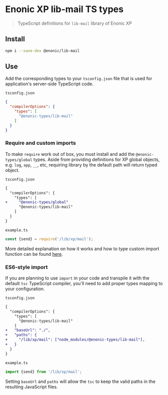 # Enonic XP lib-mail TS types

> TypeScript definitions for `lib-mail` library of Enonic XP
## Install

```bash
npm i --save-dev @enonic/lib-mail
```

## Use

Add the corresponding types to your `tsconfig.json` file that is used for application's server-side TypeScript code.

`tsconfig.json`
```json
{
  "compilerOptions": {
    "types": [
      "@enonic-types/lib-mail"
    ]
  }
}
```

### Require and custom imports

To make `require` work out of box, you must install and add the `@enonic-types/global` types. Aside from providing definitions for XP global objects, e.g. `log`, `app`, `__`, etc, requiring library by the default path will return typed object.

`tsconfig.json`
```diff
{
  "compilerOptions": {
    "types": [
+     "@enonic-types/global"
      "@enonic-types/lib-mail"
    ]
  }
}
```

`example.ts`
```ts
const {send} = require('/lib/xp/mail');
```

More detailed explanation on how it works and how to type custom import function can be found [here](https://github.com/enonic/xp/tree/master/modules/lib/typescript/README.md).

### ES6-style import

If you are planning to use `import` in your code and transpile it with the default `tsc` TypeScript compiler, you'll need to add proper types mapping to your configuration.

`tsconfig.json`
```diff
{
  "compilerOptions": {
    "types": [
      "@enonic-types/lib-mail"
    ]
+   "baseUrl": "./",
+   "paths": {
+     "/lib/xp/mail": ["node_modules/@enonic-types/lib-mail"],
+   }
  }
}
```

`example.ts`
```ts
import {send} from '/lib/xp/mail';
```

Setting `baseUrl` and `paths` will allow the `tsc` to keep the valid paths in the resulting JavaScript files.
